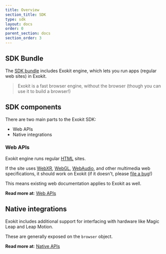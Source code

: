 ```yaml
---
title: Overview
section_title: SDK
type: sdk
layout: docs
order: 0
parent_section: docs
section_order: 3
---
```


## SDK Bundle

The [SDK bundle](installation.md) includes Exokit engine, which lets you run apps (regular web sites) in Exokit.

> Exokit is a fast browser engine, without the browser (though you can use it to build a browser!)

## SDK components

There are two main parts to the Exokit SDK:
  - Web APIs
  - Native integrations

### Web APIs

Exokit engine runs regular [HTML](https://en.wikipedia.org/wiki/HTML) sites.

If the site uses [WebXR](https://immersive-web.github.io/webxr/), [WebGL](https://www.khronos.org/registry/webgl/specs/latest/1.0/), [WebAudio](https://www.w3.org/TR/webaudio/), and other multimedia web specifications, it should work on Exokit (if it doesn't, please [file a bug](https://github.com/exokitxr/exokit/issues/new)!)

This means existing web documentation applies to Exokit as well.

**Read more at**: [Web APIs](apis/webAPIs.md)

## Native integrations

Exokit includes additional support for interfacing with hardware like Magic Leap and Leap Motion.

These are generally exposed on the `browser` object.


**Read more at**: [Native APIs](apis/nativeAPIs.md)
